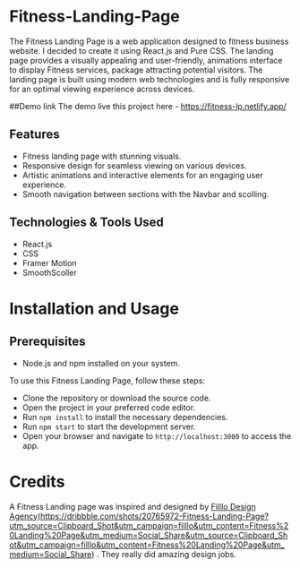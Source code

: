 # Fitness-Landing-Page
The Fitness Landing Page is a web application designed to fitness business website. I decided to create it using React.js and Pure CSS. The landing page provides a visually appealing and user-friendly, animations interface to display Fitness services, package attracting potential visitors. The landing page is built using modern web technologies and is fully responsive for an optimal viewing experience across devices.

##Demo link
The demo live this project here - https://fitness-lp.netlify.app/


## Features

- Fitness landing page with stunning visuals.
- Responsive design for seamless viewing on various devices.
- Artistic animations and interactive elements for an engaging user experience.
- Smooth navigation between sections with the Navbar and scolling.

## Technologies & Tools Used
- React.js
- CSS
- Framer Motion
- SmoothScoller

# Installation and Usage
## Prerequisites
- Node.js and npm installed on your system.

To use this Fitness Landing Page, follow these steps:

- Clone the repository or download the source code.
- Open the project in your preferred code editor.
- Run `npm install` to install the necessary dependencies.
- Run `npm start` to start the development server.
- Open your browser and navigate to `http://localhost:3000` to access the app.

# Credits
A Fitness Landing page was inspired and designed by [Filllo Design Agency](https://dribbble.com/shots/20765972-Fitness-Landing-Page)(https://dribbble.com/shots/20765972-Fitness-Landing-Page?utm_source=Clipboard_Shot&utm_campaign=filllo&utm_content=Fitness%20Landing%20Page&utm_medium=Social_Share&utm_source=Clipboard_Shot&utm_campaign=filllo&utm_content=Fitness%20Landing%20Page&utm_medium=Social_Share) . They really did amazing design jobs.
